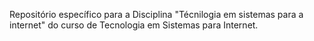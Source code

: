 Repositório específico para a Disciplina "Técnilogia em sistemas para a internet" do curso de Tecnologia em Sistemas para Internet.
